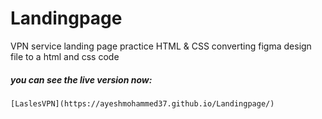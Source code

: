 # Landingpage
VPN service landing page practice HTML &amp; CSS
converting figma design file to a html and css code
##### you can see the live version now:
    [LaslesVPN](https://ayeshmohammed37.github.io/Landingpage/)
